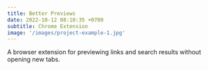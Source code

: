 ```yaml
---
title: Better Previews
date: 2022-10-12 08:10:35 +0700
subtitle: Chrome Extension
image: '/images/project-example-1.jpg'
---
```


A browser extension for previewing links and search results without opening new tabs.
